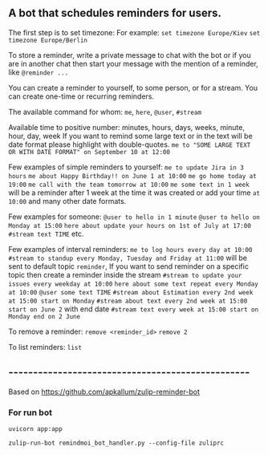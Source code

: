 
## A bot that schedules reminders for users.

The first step is to set timezone:
For example:
`set timezone Europe/Kiev`
`set timezone Europe/Berlin`

To store a reminder, write a private message to chat with the bot 
or if you are in another chat then start your message with the mention of a reminder, like ``@reminder ...``

You can create a reminder to yourself, to some person, or for a stream.
You can create one-time or recurring reminders.


The available command for whom:
``me``, ``here``, ``@user``, ``#stream``


Available time to positive number: minutes, hours, days, weeks, minute, hour, day, week
If you want to remind some large text or in the text will be date format please highlight with double-quotes.
``me to "SOME LARGE TEXT OR WITH DATE FORMAT" on September 10 at 12:00``


Few examples of simple reminders to yourself:
```me to update Jira in 3 hours```
```me about Happy Birthday!! on June 1 at 10:00```
```me go home today at 19:00```
```me call with the team tomorrow at 10:00```
```me some text in 1 week``` will be a reminder after 1 week at the time it was created or add your time ```at 10:00```
and many other date formats.

Few examples for someone:
```@user to hello in 1 minute```
```@user to hello on Monday at 15:00```
```here about update your hours on 1st of July at 17:00```
```#stream text TIME```
etc.

Few examples of interval reminders:
```me to log hours every day at 10:00```
```#stream to standup every Monday, Tuesday and Friday at 11:00``` will be sent to default topic ```reminder```,
If you want to send reminder on a specific topic then create a reminder inside the stream
```#stream to update your issues every weekday at 10:00```
```here about some text repeat every Monday at 10:00```
```@user some text TIME```
```#stream about Estimation every 2nd week at 15:00 start on Monday```
```#stream about text every 2nd week at 15:00 start on June 2```
with end date
````#stream text every week at 15:00 start on Monday end on 2 June````


To remove a reminder:
```remove <reminder_id>```
``remove 2``

To list reminders:
```list```

## -------------------------------------------------
Based on https://github.com/apkallum/zulip-reminder-bot

### For run bot
`uvicorn app:app`

`zulip-run-bot remindmoi_bot_handler.py --config-file zuliprc`

